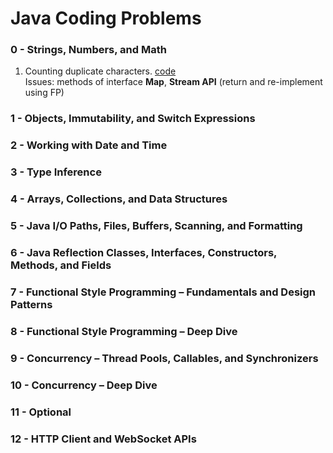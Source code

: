 Java Coding Problems
====================

### 0 - Strings, Numbers, and Math
1. Counting duplicate characters.
[code](src/main/java/learn/core/jcproblems/p01stringsnumbers/P01CountDupes.java)  
Issues: methods of interface __Map__, __Stream API__ (return and re-implement using FP)

### 1 - Objects, Immutability, and Switch Expressions

### 2 - Working with Date and Time

### 3 - Type Inference

### 4 - Arrays, Collections, and Data Structures

### 5 - Java I/O Paths, Files, Buffers, Scanning, and Formatting 

### 6 - Java Reflection Classes, Interfaces, Constructors, Methods, and Fields

### 7 - Functional Style Programming – Fundamentals and Design Patterns

### 8 - Functional Style Programming – Deep Dive

### 9 - Concurrency – Thread Pools, Callables, and Synchronizers

### 10 - Concurrency – Deep Dive

### 11 - Optional

### 12 - HTTP Client and WebSocket APIs
